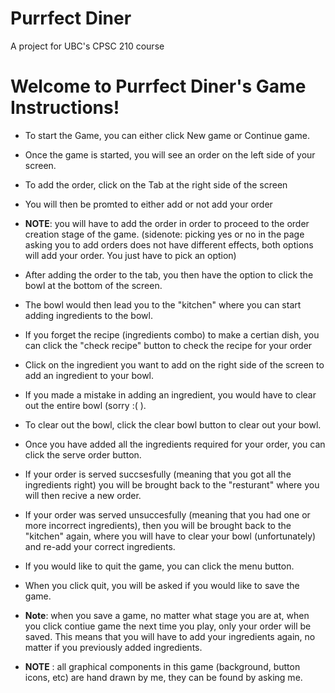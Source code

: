 # Purrfect Diner 

A project for UBC's CPSC 210 course

# Welcome to Purrfect Diner's Game Instructions! 

- To start the Game, you can either click New game or Continue game. 
- Once the game is started, you will see an order on the left side of your screen. 
- To add the order, click on the Tab at the right side of the screen
- You will then be promted to either add or not add your order 
- **NOTE**: you will have to add the order in order to proceed to the order creation stage of the game. 
(sidenote: picking yes or no in the page asking you to add orders does not have different effects, both options will add your order. You just have to pick an option)
- After adding the order to the tab, you then have the option to click the bowl at the bottom of the screen. 
- The bowl would then lead you to the "kitchen" where you can start adding ingredients to the bowl.
- If you forget the recipe (ingredients combo) to make a certian dish, you can click the "check recipe" button to check the recipe for your order 
- Click on the ingredient you want to add on the right side of the screen to add an ingredient to your bowl. 
- If you made a mistake in adding an ingredient, you would have to clear out the entire bowl (sorry :( ). 
- To clear out the bowl, click the clear bowl button to clear out your bowl. 
- Once you have added all the ingredients required for your order, you can click the serve order button. 
- If your order is served succsesfully (meaning that you got all the ingredients right) you will be brought back to the "resturant" where you will then recive a new order. 
- If your order was served unsuccesfully (meaning that you had one or more incorrect ingredients), then you will be brought back to the "kitchen" again, where you will have to clear your bowl (unfortunately) and re-add your correct ingredients. 
- If you would like to quit the game, you can click the menu button. 
- When you click quit, you will be asked if you would like to save the game. 
- **Note**: when you save a game, no matter what stage you are at, when you click contiue game the next time you play, only your order will be saved. This means that you will have to add your ingredients again, no matter if you previously added ingredients. 

- **NOTE** : all graphical components in this game (background, button icons, etc) are hand drawn by me, they can be found by asking me. 

